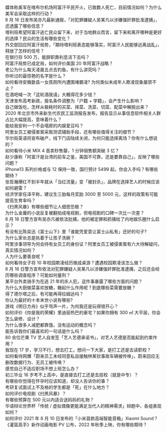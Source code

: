 媒体称美军在喀布尔机场阿富汗平民开火，已致数人死亡，目前情况如何？为什么美军会采取这样的行动？  
8 月 16 日发布吴亦凡最新通报，「对犯罪嫌疑人吴某凡以涉嫌强奸罪批准逮捕」，还透露了哪些信息？  
塔利班希望阿富汗逃亡民众留下来，对于当地群众而言，留下来和离开哪种是更好的选择？民众的生活有哪些变化？  
外交部回应阿富汗局势，「期待塔利班表态能够落实，阿富汗人民能够远离战乱」，释放了怎样的信号？  
在银行存 500 万，能辞职靠利息活下去吗？  
阿富汗局势已成定局，如何评价美国 20 年阿富汗战略？  
老公为什么每天凌晨五点去钓鱼，有什么讲究吗？  
你听过的最惊艳的名字是什么？  
如何看待安徽歙县一女孩厕所内遭围堵霸凌? 为何类似未成年人欺凌现象屡禁不止？  
在酒吧喊一次「这轮酒我请」大概得花多少钱？  
天津发布高考新政，报名条件调整为「户籍 + 学籍」，会产生什么影响？  
自己做饭吃，怎样从极耗时的买菜、择菜、洗菜、切菜、配菜中解脱出来？  
2020 年北京市外来新生代农民工监测报告发布，报告显示从事信息软件相关人群占比大幅提高，意味着什么？  
能给我安利一个不会塌房的内娱爱豆吗？  
阿里女员工被侵害案采取测谎辅助手段，还有哪些值得关注的细节？  
华尔街英语将宣布破产，线下门店陆续关闭，为何只能选择离场？你有什么想说的？  
如何看待小米 MIX 4 首卖秒售罄，1 分钟销售额突破 3 亿？  
赵少康称「阿富汗是台湾的前车之鉴，美国不可靠，还是要靠自己」，反映了哪些问题？  
iPhone13 系列价格或与 12 保持一致，国行预计 5499 起，你会入手吗？有哪些期待？  
张哲瀚爆红不到半年就从「当红流量」变「被封杀」，品牌在选择艺人的时候应该如何避雷？  
经济学家任泽平称，建议生三胎每月奖励 3000 至 5000 元，这样的政策有可能提高生育率吗？  
《扫黑风暴》有哪些细节让人细思恐极？  
为什么金庸的小说反复被翻拍成电视剧，但电视剧的口碑一次比一次差？  
8 月 16 日警方宣布吴亦凡被依法批捕，他的被定罪和抓捕给了内地娱乐圈什么启示？  
有没有比陈奕迅《富士山下》里「谁能凭爱意让富士山私有」还好的句子?  
为什么家长总是执着于让孩子洗碗？  
阿里涉事领导为何会持有女员工的身份证？阿里女员工被侵害案有六大待解疑问，真实情况如何？  
人为什么要善良呢？  
如何看待女子将 10 年校园欺凌经历做成桌游？遭遇校园欺凌该怎么做？  
8 月 16 日警方宣布依法对犯罪嫌疑人吴某凡以涉嫌强奸罪批准逮捕，之后还会经历哪些调查程序？可能如何量刑？  
某平台外卖骑手为在逃 21 年的杀人犯，这件事暴露了哪些方面的问题？  
为什么大厨做菜喜欢放糖，糖起什么作用呢？到底哪些菜需要放糖？  
得了德尔塔之后，有可能再得拉姆达吗？  
你认为最好的十本末世小说有哪些?  
游戏《明日方舟》似乎骂声一片，为何我还是玩得很开心？  
如何评价《你是我的荣耀》里迪丽热巴的豪宅？如果你拥有 300 ㎡ 大平层，你会怎么装修、设计？  
为什么很多人减肥都靠饿，没有运动的概念吗？  
能告诉我你们最喜欢的一句话是什么吗？  
80 余位芒果 TV 艺人自发签「艺人艺德承诺书」，对艺人艺德是否能起到约束作用？  
我现在 17 岁，学习不行，想去打工，想问一下大家，是打工还是去读职校？  
如何看待网爆「蔚来员工未经同意私自接触林某钦事故车辆被传唤」，蔚来回应无删改数据行为、无员工被传唤？  
感觉自己不适应职场不想上班怎么办？  
初三毕业 16 岁考不上高中，是直接去打工还是去技校（就是中专）？  
有哪些你觉得在怀孕时应该知道，却没人告诉你的事？  
考研复试面试上不及格的学生都是「死」在什么地方？  
如何评价电视剧《扫黑风暴》？  
有哪些预算在 500 元以内适合送妈妈的礼物？  
华语辩论世界杯「传统 / 虚拟偶像更能满足当代人的精神需求」辩题中，各组表现如何？  
如何评价 2021 年 8 月 10 日发布的「小米首款高端智能音箱」Xiaomi Sound？  
《灌篮高手》新作动画电影 PV 公布，2022 年秋季上映，你有哪些期待？  
